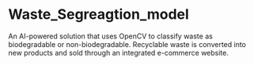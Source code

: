 # Waste_Segreagtion_model
An AI-powered solution that uses OpenCV to classify waste as biodegradable or non-biodegradable. Recyclable waste is converted into new products and sold through an integrated e-commerce website.
